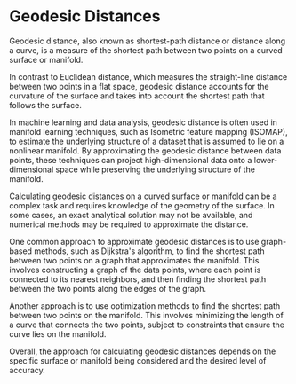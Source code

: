 # Geodesic Distances

Geodesic distance, also known as shortest-path distance or distance along a curve, is a measure of the shortest path between two points on a curved surface or manifold.

In contrast to Euclidean distance, which measures the straight-line distance between two points in a flat space, geodesic distance accounts for the curvature of the surface and takes into account the shortest path that follows the surface.

In machine learning and data analysis, geodesic distance is often used in manifold learning techniques, such as Isometric feature mapping (ISOMAP), to estimate the underlying structure of a dataset that is assumed to lie on a nonlinear manifold. By approximating the geodesic distance between data points, these techniques can project high-dimensional data onto a lower-dimensional space while preserving the underlying structure of the manifold.

Calculating geodesic distances on a curved surface or manifold can be a complex task and requires knowledge of the geometry of the surface. In some cases, an exact analytical solution may not be available, and numerical methods may be required to approximate the distance.

One common approach to approximate geodesic distances is to use graph-based methods, such as Dijkstra's algorithm, to find the shortest path between two points on a graph that approximates the manifold. This involves constructing a graph of the data points, where each point is connected to its nearest neighbors, and then finding the shortest path between the two points along the edges of the graph.

Another approach is to use optimization methods to find the shortest path between two points on the manifold. This involves minimizing the length of a curve that connects the two points, subject to constraints that ensure the curve lies on the manifold.

Overall, the approach for calculating geodesic distances depends on the specific surface or manifold being considered and the desired level of accuracy.
